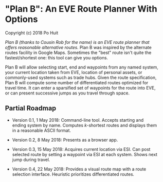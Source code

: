 # "Plan B": An EVE Route Planner With Options
Copyright (c) 2018 Po Huit

*Plan B (thanks to Cousin Rob for the name) is an EVE route
planner that offers reasonable alternative routes.* Plan B
was inspired by the alternate routes facility in Google
Maps. Sometimes the "best" route isn't quite the
fastest/shortest one: this tool can give you options.

Plan B will allow selecting start, end and waypoints from
any named system, your current location taken from EVE,
location of personal assets, or commonly-used systems such
as trade hubs. Given the route specification, Plan B will
compute some number of differentiated routes optimized for
travel time. It can enter a sparsified set of waypoints for
the route into EVE, or can present successive jumps as you
travel through space.

## Partial Roadmap

* Version 0.1, 1 May 2018: Command-line tool. Accepts
  starting and ending system by name. Computes *k*-shortest
  routes and displays them in a reasonable ASCII format.

* Version 0.2, 8 May 2018: Presents as a browser app.

* Version 0.3, 15 May 2018: Acquires current location via
  ESI. Can post selected route by setting a waypoint via ESI
  at each system. Shows next jump during travel.

* Version 0.4, 22 May 2018: Provides a visual route map with
  a route selection interface. Heuristic prioritizes
  differentiated routes.
